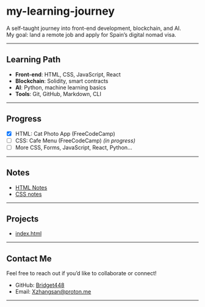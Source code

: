# my-learning-journey

A self-taught journey into front-end development, blockchain, and AI.  
My goal: land a remote job and apply for Spain’s digital nomad visa.

---

## Learning Path

- **Front-end**: HTML, CSS, JavaScript, React  
- **Blockchain**: Solidity, smart contracts  
- **AI**: Python, machine learning basics  
- **Tools**: Git, GitHub, Markdown, CLI

---

## Progress

- [x] HTML: Cat Photo App (FreeCodeCamp)  
- [ ] CSS: Cafe Menu (FreeCodeCamp) *(in progress)*  
- [ ] More CSS, Forms, JavaScript, React, Python...

---

## Notes

- [HTML Notes](HTML-notes.md)  
- [CSS notes](css-notes.md)

---

## Projects

- [index.html](index.html)

---

## Contact Me

Feel free to reach out if you’d like to collaborate or connect!

- GitHub: [Bridget448](https://github.com/Bridget448)
- Email: Xzhangsan@proton.me

---
